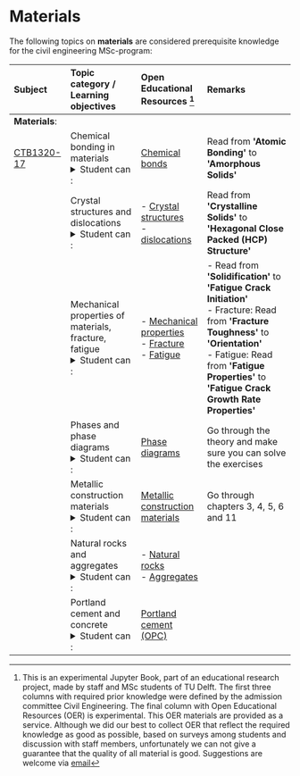 # Materials

The following topics on **materials** are considered prerequisite knowledge for the civil engineering MSc-program:

|Subject|Topic category / Learning objectives  | Open Educational Resources [^1] |Remarks| 
|:------|:--------|:---------------------------|:------------------|
| **Materials**:     |||
 [CTB1320-17](https://studiegids.tudelft.nl/a101_displayCourse.do?course_id=61974)                                                                                                                            | Chemical bonding in materials <details><summary>Student can :</summary> - Understand atomic properties, bonds and their impact on material characteristics. </details> |[Chemical bonds](https://www.nde-ed.org/Physics/Materials/Structure/bonds.xhtml)|Read from <b>'Atomic Bonding'</b> to <b>'Amorphous Solids'</b> |
|                      | Crystal structures and dislocations  <details><summary>Student can :</summary> - Understand crystals, dislocations and their impact on material characteristics. </details>                                                                                                                                                                       |- [Crystal structures](https://www.nde-ed.org/Physics/Materials/Structure/solidstate.xhtml) <br>- [dislocations](https://www.nde-ed.org/Physics/Materials/Structure/crystal_defects.xhtml) |Read from <b>'Crystalline Solids'</b> to <b>'Hexagonal Close Packed (HCP) Structure'</b>
|                     | Mechanical properties of materials, fracture, fatigue <details><summary>Student can :</summary> - Understand fracture: types, energy, Griffith's equation derivation. <br> - Stress concentrations, toughness, design, testing, fatigue. </details>                                                                                                                                          | - [Mechanical properties](https://www.nde-ed.org/Physics/Materials/Mechanical/Mechanical.xhtml)<br>- [Fracture](https://www.nde-ed.org/Physics/Materials/Mechanical/FractureToughness.xhtml)<br>- [Fatigue](https://www.nde-ed.org/Physics/Materials/Mechanical/Fatigue.xhtml)                              |- Read from <b>'Solidification'</b> to <b>'Fatigue Crack Initiation'</b> <br>- Fracture: Read from <b>'Fracture Toughness'</b> to <b>'Orientation'</b>  <br>- Fatigue: Read from <b>'Fatigue Properties'</b> to <b>'Fatigue Crack Growth Rate Properties'</b>
|                      | Phases and phase diagrams <details><summary>Student can :</summary> -  Tell importance of phase diagrams, relate to microstructure and mechanical properties of materials. Define and apply lever rule. <br> - Summarize characteristics of main Portland cement phases. </details>                                                                                                                                                                       |[Phase diagrams](https://www.grantadesign.com/download/pdf/edupack2015/Teach_Yourself_Phase_Diagrams_and_Phase_Transformations.pdf)   |Go through the theory and make sure you can solve the exercises  
|                      | Metallic construction materials <details><summary>Student can :</summary> -  Understand properties of different metallic construction materials</details>                                                                                                                                          |                                 [Metallic construction materials](http://i-rep.emu.edu.tr:8080/xmlui/bitstream/handle/11129/2370/CIVL284%20LECTURE%20NOTES%202015.pdf?sequence=1)| Go through chapters 3, 4, 5, 6 and 11
 |                    |Natural rocks and aggregates <details><summary>Student can :</summary> -   Make distinction between Rock vs aggregate . <br> - Have understanding in aggregate fineness modulus, size, grading and grading curve.  <br> -  Define aggregate physical properties.</details>    |                                                                                                                                                                    - [Natural rocks ](https://education.nationalgeographic.org/resource/rock-cycle/)<br>- [Aggregates ](https://www.cement.org/cement-concrete/concrete-materials/aggregates) | |
|                      | Portland cement and concrete <details><summary>Student can :</summary> - define Portland cement (OPC) <br>- understands difference between hydraulic vs non-hydraulic binders. <br>- Define: concrete paste, mortar, aggregate, Cement phases, hydration, strength development. <br>- Understand: concrete components, admixtures, W/C ratio, strength, porosity.</details>                                                                                                                                                                  |[Portland cement (OPC)](https://www.cement.org/cement-concrete/how-cement-is-made)     |

[^1]: This is an experimental Jupyter Book, part of an educational research project, made by staff and MSc students of TU Delft. The first three columns with required prior knowledge were defined by the admission committee Civil Engineering. The final column with Open Educational Resources (OER) is experimental. This OER materials are provided as a service. Although we did our best to collect OER that reflect the required knowledge as good as possible, based on surveys among students and discussion with staff members, unfortunately we can not give a guarantee that the quality of all material is good. Suggestions are welcome via [email](mailto:h.r.schipper@tudelft.nl?subject=pre-for-cem-suggestions)
